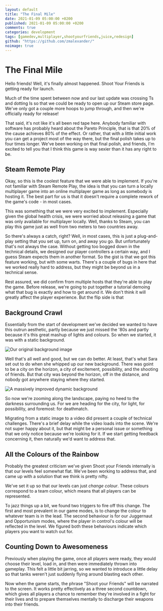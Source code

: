 ```yaml
---
layout: default
title: "The Final Mile"
date: 2021-01-09 05:00:00 +0200
published: 2021-01-09 05:00:00 +0200
comments: true
categories: development
tags: [gamedev,multiplayer,shootyourfriends,juice,redesign]
github: "https://github.com/zmalexander/"
noimage: true
---
```

# The Final Mile
Hello friends! Well, it's finally almost happened. Shoot Your Friends is getting ready for launch.
<!--more-->
Much of the time spent between now and our last update was crossing Ts and dotting Is so that we could be ready to open up our Steam store page. We've only got a couple more hoops to jump through, and then we're officially ready for release!

That said, it's not like it's all been red tape here. Anybody familiar with software has probably heard about the Pareto Principle, that is that 20% of the cause achieves 80% of the effect. Or rather, that with a little initial work you can get a project most of the way there, but the final polish takes up to four times longer. We've been working on that final polish, and friends, I'm excited to tell you that I think this game is way sexier than it has any right to be.

## Steam Remote Play
Okay, so this is the coolest feature that we were able to implement. If you're not familiar with Steam Remote Play, the idea is that you can turn a locally multiplayer game into an online multiplayer game as long as somebody is hosting it. The best part for us is that it doesn't require a complete rework of the game's code - in most cases.

This was something that we were very excited to implement. Especially given the global health crisis, we were worried about releasing a game that was only available for multiplayer locally. Well, thanks to Steam, you can play this game just as well from two meters to two countries away.

So there's always a catch, right? Well, in most cases, this is just a plug-and-play setting that you set up, turn on, and away you go. But unfortunately that's not always the case. Without getting too bogged down in the technical details, we designed our player controllers a certain way, and I guess Steam expects them in another format. So the gist is that we got this feature working, but with some warts. There's a couple of bugs in here that we worked really hard to address, but they might be beyond us in a technical sense. 

Rest assured, we did confirm from multiple hosts that they're able to play the game. Before release, we're going to put together a tutorial demoing what that bug is exactly and how to get around it. We don't think it will greatly affect the player experience. But the flip side is that

## Background Crawl
Essentially from the start of development we've decided we wanted to have this outrun aesthetic, partly because we just missed the '80s and partly because it's this great mashup of lights and colours. So when we started, it was with a static background.

<img class="center-block img-responsive" src="/assets/images{{page.id}}/TitleBack.png" alt="Our original background image"/>

Well that's all well and good, but we can do better. At least, that's what Sara set out to do when she whipped up our new background. There was goint to be a city on the horizon, a city of excitement, possibility, and the shooting of friends. But that city was beyond the horizon, off in the distance, and nobody got anywhere staying where they started.

<img class="center-block img-responsive" src="/assets/images{{page.id}}/SyF_Background.gif" alt="A massively improved dynamic background"/>

So now we're zooming along the landscape, paying no heed to the darkness surrounding us. For we are heading for the city, for light, for possibility, and foremost: for deathmatch.

Migrating from a static image to a video did present a couple of technical challenges. There's a brief delay while the video loads into the scene. We're not super happy about it, but that might be a personal issue or something that we only notice because we're looking for it. If we start getting feedback concerning it, then naturally we'd want to address that.

## All the Colours of the Rainbow
Probably the greatest criticism we've given Shoot your Friends internally is that our levels feel somewhat flat. We've been working to address that, and came up with a solution that we think is pretty nifty.

We've set it up so that our levels can just *change colour*. These colours correspond to a team colour, which means that all players can be represented. 

To jazz things up a bit, we found two triggers to fire off this change. The first and most prevalent in our game modes, is to change the colour to whatever team is in the lead. The second behaviour is for our Juggernaut and Opportunism modes, where the player in control's colour will be reflected in the level. We figured both these behaviours indicate which players you want to watch out for.

## Counting Down to Awesomeness
Previously when playing the game, once all players were ready, they would choose their level, load in, and then were immediately thrown into gameplay. This felt a little bit jarring, so we wanted to introduce a little delay so that tanks weren't just suddenly flying around blasting each other.

Now when the game starts, the phrase "Shoot your Friends" will be narrated to the screen. It works pretty effectively as a three second countdown, which gives all players a chance to remember they're involved in a fight for their lives and to prepare themselves mentally to discharge their weapons into their friends.
